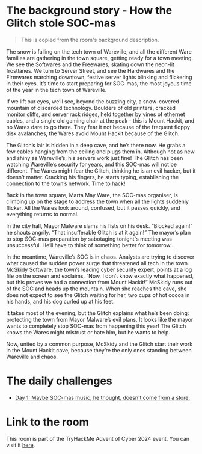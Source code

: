 # The background story - How the Glitch stole SOC-mas
> This is copied from the room's background description.

The snow is falling on the tech town of Wareville, and all the different Ware families are gathering in the town square, getting ready for a town meeting. We see the Softwares and the Freewares, skating down the neon-lit frostlanes. We turn to Server Street, and see the Hardwares and the Firmwares marching downtown, festive server lights blinking and flickering in their eyes. It’s time to start preparing for SOC-mas, the most joyous time of the year in the tech town of Wareville.

If we lift our eyes, we’ll see, beyond the buzzing city, a snow-covered mountain of discarded technology. Boulders of old printers, cracked monitor cliffs, and server rack ridges, held together by vines of ethernet cables, and a single old gaming chair at the peak - this is Mount Hackit, and no Wares dare to go there. They fear it not because of the frequent floppy disk avalanches, the Wares avoid Mount Hackit because of the Glitch.

The Glitch’s lair is hidden in a deep cave, and he’s there now. He grabs a few cables hanging from the ceiling and plugs them in. Although not as new and shiny as Wareville’s, his servers work just fine! The Glitch has been watching Wareville’s security for years, and this SOC-mas will not be different. The Wares might fear the Glitch, thinking he is an evil hacker, but it doesn’t matter. Cracking his fingers, he starts typing, establishing the connection to the town’s network. Time to hack!

Back in the town square, Marta May Ware, the SOC-mas organiser, is climbing up on the stage to address the town when all the lights suddenly flicker. All the Wares look around, confused, but it passes quickly, and everything returns to normal.

In the city hall, Mayor Malware slams his fists on his desk. “Blocked again!” he shouts angrily. “That insufferable Glitch is at it again!” The mayor’s plan to stop SOC-mas preparation by sabotaging tonight's meeting was unsuccessful. He’ll have to think of something better for tomorrow…

In the meantime, Wareville’s SOC is in chaos. Analysts are trying to discover what caused the sudden power surge that threatened all tech in the town. McSkidy Software, the town’s leading cyber security expert, points at a log file on the screen and exclaims, “Now, I don’t know exactly what happened, but this proves we had a connection from Mount Hackit!” McSkidy runs out of the SOC and heads up the mountain. When she reaches the cave, she does not expect to see the Glitch waiting for her, two cups of hot cocoa in his hands, and his dog curled up at his feet.

It takes most of the evening, but the Glitch explains what he’s been doing: protecting the town from Mayor Malware’s evil plans. It looks like the mayor wants to completely stop SOC-mas from happening this year! The Glitch knows the Wares might mistrust or hate him, but he wants to help.

Now, united by a common purpose, McSkidy and the Glitch start their work in the Mount Hackit cave, because they’re the only ones standing between Wareville and chaos.

# The daily challenges
- [Day 1: Maybe SOC-mas music, he thought, doesn't come from a store.](day-1.md)

# Link to the room
This room is part of the TryHackMe Advent of Cyber 2024 event. You can visit it [here](https://tryhackme.com/r/room/adventofcyber2024).

